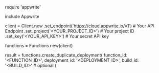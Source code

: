 require 'appwrite'

include Appwrite

client = Client.new
    .set_endpoint('https://cloud.appwrite.io/v1') # Your API Endpoint
    .set_project('<YOUR_PROJECT_ID>') # Your project ID
    .set_key('<YOUR_API_KEY>') # Your secret API key

functions = Functions.new(client)

result = functions.create_duplicate_deployment(
    function_id: '<FUNCTION_ID>',
    deployment_id: '<DEPLOYMENT_ID>',
    build_id: '<BUILD_ID>' # optional
)
